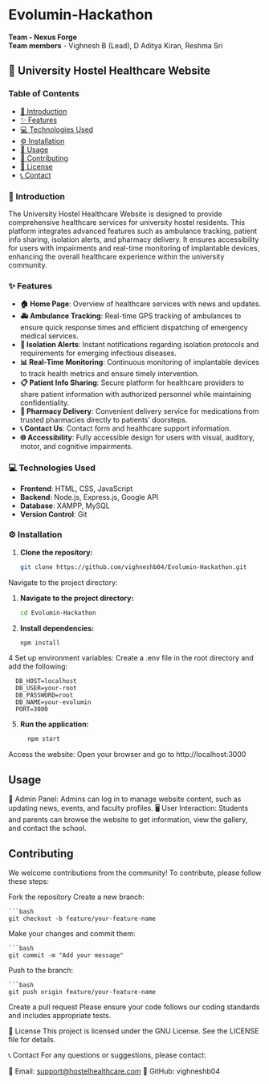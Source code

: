 # Evolumin-Hackathon
**Team - Nexus Forge**  
**Team members** - Vighnesh B (Lead), D Aditya Kiran, Reshma Sri

## 🏥 University Hostel Healthcare Website

### Table of Contents
- [📖 Introduction](#introduction)
- [✨ Features](#features)
- [💻 Technologies Used](#technologies-used)
- [⚙️ Installation](#installation)
- [🚀 Usage](#usage)
- [🤝 Contributing](#contributing)
- [📜 License](#license)
- [📞 Contact](#contact)

### 📖 Introduction

The University Hostel Healthcare Website is designed to provide comprehensive healthcare services for university hostel residents. This platform integrates advanced features such as ambulance tracking, patient info sharing, isolation alerts, and pharmacy delivery. It ensures accessibility for users with impairments and real-time monitoring of implantable devices, enhancing the overall healthcare experience within the university community.

### ✨ Features

- **🏠 Home Page**: Overview of healthcare services with news and updates.
- **🚑 Ambulance Tracking**: Real-time GPS tracking of ambulances to ensure quick response times and efficient dispatching of emergency medical services.
- **🔔 Isolation Alerts**: Instant notifications regarding isolation protocols and requirements for emerging infectious diseases.
- **📊 Real-Time Monitoring**: Continuous monitoring of implantable devices to track health metrics and ensure timely intervention.
- **📋 Patient Info Sharing**: Secure platform for healthcare providers to share patient information with authorized personnel while maintaining confidentiality.
- **🏥 Pharmacy Delivery**: Convenient delivery service for medications from trusted pharmacies directly to patients’ doorsteps.
- **📞 Contact Us**: Contact form and healthcare support information.
- **🌐 Accessibility**: Fully accessible design for users with visual, auditory, motor, and cognitive impairments.

### 💻 Technologies Used

- **Frontend**: HTML, CSS, JavaScript
- **Backend**: Node.js, Express.js, Google API
- **Database**: XAMPP, MySQL
- **Version Control**: Git

### ⚙️ Installation

1. **Clone the repository:**
   ```bash
   git clone https://github.com/vighneshb04/Evolumin-Hackathon.git
Navigate to the project directory:

1. **Navigate to the project directory:**
   ```bash
   cd Evolumin-Hackathon

3. **Install dependencies:**
    ```bash
    npm install

 4 Set up environment variables:
    Create a .env file in the root directory and add the following:

      DB_HOST=localhost
      DB_USER=your-root
      DB_PASSWORD=root
      DB_NAME=your-evolumin
      PORT=3000

  5. **Run the application:**
     ```bash
       npm start
  Access the website:
  Open your browser and go to http://localhost:3000
## Usage


🔐 Admin Panel: Admins can log in to manage website content, such as updating news, events, and faculty profiles.
🖥️ User Interaction: Students and parents can browse the website to get information, view the gallery, and contact the school.

## Contributing
We welcome contributions from the community! To contribute, please follow these steps:

Fork the repository
Create a new branch:
    
    ```bash
    git checkout -b feature/your-feature-name

Make your changes and commit them:
    
    ```bash
    git commit -m "Add your message"
Push to the branch:

    ```bash
    git push origin feature/your-feature-name
Create a pull request
Please ensure your code follows our coding standards and includes appropriate tests.

📜 License
This project is licensed under the GNU License. See the LICENSE file for details.

📞 Contact
For any questions or suggestions, please contact:

📧 Email: support@hostelhealthcare.com
🐙 GitHub: vighneshb04
